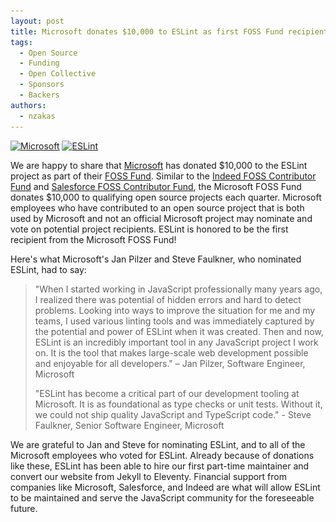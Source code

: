 ```yaml
---
layout: post
title: Microsoft donates $10,000 to ESLint as first FOSS Fund recipient
tags:
  - Open Source
  - Funding
  - Open Collective
  - Sponsors
  - Backers
authors:
  - nzakas
---
```


<p class="text-center">
    <a href="https://www.microsoft.com/" title="Microsoft" rel="noopener nofollow" target="_blank"><img class="lazyload" width="170" data-src="/assets/img/logos/microsoft.png" alt="Microsoft" src="/assets/img/logos/microsoft.png"></a>
    <a href="https://eslint.org/" title="ESLint" target="_blank"><img class="lazyload" width="200" data-src="/assets/img/logo.svg" alt="ESLint" src="/assets/img/logo.svg"></a>
</p>

We are happy to share that [Microsoft](https://microsoft.com) has donated $10,000 to the ESLint project as part of their [FOSS Fund](https://opensource.microsoft.com/ecosystem/). Similar to the [Indeed FOSS Contributor Fund](https://eslint.org/blog/2019/09/indeed-donates-10000-to-eslint) and [Salesforce FOSS Contributor Fund](https://eslint.org/blog/2020/08/salesforce-donates-10000-to-eslint), the Microsoft FOSS Fund donates $10,000 to qualifying open source projects each quarter. Microsoft employees who have contributed to an open source project that is both used by Microsoft and not an official Microsoft project may nominate and vote on potential project recipients. ESLint is honored to be the first recipient from the Microsoft FOSS Fund!

Here's what Microsoft's Jan Pilzer and Steve Faulkner, who nominated ESLint, had to say:

> "When I started working in JavaScript professionally many years ago, I realized there was potential of hidden errors and hard to detect problems. Looking into ways to improve the situation for me and my teams, I used various linting tools and was immediately captured by the potential and power of ESLint when it was created. Then and now, ESLint is an incredibly important tool in any JavaScript project I work on. It is the tool that makes large-scale web development possible and enjoyable for all developers." – Jan Pilzer, Software Engineer, Microsoft
> 
> "ESLint has become a critical part of our development tooling at Microsoft. It is as foundational as type checks or unit tests. Without it, we could not ship quality JavaScript and TypeScript code." - Steve Faulkner, Senior Software Engineer, Microsoft

We are grateful to Jan and Steve for nominating ESLint, and to all of the Microsoft employees who voted for ESLint. Already because of donations like these, ESLint has been able to hire our first part-time maintainer and convert our website from Jekyll to Eleventy. Financial support from companies like Microsoft, Salesforce, and Indeed are what will allow ESLint to be maintained and serve the JavaScript community for the foreseeable future.
